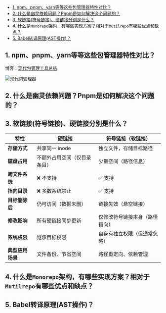 - [1. npm、pnpm、yarn等等这些包管理器特性对比？](#1-npmpnpmyarn等等这些包管理器特性对比)
- [2. 什么是幽灵依赖问题？Pnpm是如何解决这个问题的？](#2-什么是幽灵依赖问题pnpm是如何解决这个问题的)
- [3. 软链接(符号链接)、硬链接分别是什么？](#3-软链接符号链接硬链接分别是什么)
- [4. 什么是`Monorepo`架构，有哪些实现方案？相对于`Mutilrepo`有哪些优点和缺点？](#4-什么是monorepo架构有哪些实现方案相对于mutilrepo有哪些优点和缺点)
- [5. Babel转译原理(AST操作)？](#5-babel转译原理ast操作)

## 1. npm、pnpm、yarn等等这些包管理器特性对比？
博客：[现代包管理工具总结](https://blog.oceanh.top/posts/frontend/%E7%8E%B0%E4%BB%A3%E5%8C%85%E7%AE%A1%E7%90%86%E5%B7%A5%E5%85%B7/)

![现代包管理器](https://fastly.jsdelivr.net/gh/Ocean-H1/blog_image_bed/%E7%8E%B0%E4%BB%A3%E5%8C%85%E7%AE%A1%E7%90%86%E5%B7%A5%E5%85%B7.png)

## 2. 什么是幽灵依赖问题？Pnpm是如何解决这个问题的？

## 3. 软链接(符号链接)、硬链接分别是什么？

| **特性**         | **硬链接**                   | **符号链接（软链接）**         |
| ---------------- | ---------------------------- | ------------------------------ |
| **存储方式**     | 共享同一 inode               | 独立文件，存储目标路径         |
| **磁盘占用**     | 不额外占用空间（仅目录条目） | 少量空间（路径信息）           |
| **跨文件系统**   | ❌ 不支持                     | ✅ 支持                         |
| **指向目录**     | ❌ 多数系统禁止               | ✅ 支持                         |
| **目标删除后**   | 仍可访问（数据未删）         | 链接失效（悬空链接）           |
| **修改影响**     | 所有硬链接同步更新           | 仅修改符号链接本身（路径指向） |
| **系统权限**     | 继承目标权限                 | 自身有独立权限（但通常忽略）   |
| **典型应用场景** | 文件备份、节省空间           | 路径重定向、依赖管理           |

## 4. 什么是`Monorepo`架构，有哪些实现方案？相对于`Mutilrepo`有哪些优点和缺点？

## 5. Babel转译原理(AST操作)？